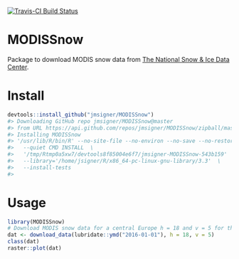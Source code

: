 <!-- README.md is generated from README.Rmd. Please edit that file -->
[![Travis-CI Build Status](https://travis-ci.org/jmsigner/MODISSnow.svg?branch=master)](https://travis-ci.org/jmsigner/MODISSnow)

MODISSnow
=========

Package to download MODIS snow data from [The National Snow & Ice Data Center](http://nsidc.org/).

Install
=======

``` r
devtools::install_github("jmsigner/MODISSnow")
#> Downloading GitHub repo jmsigner/MODISSnow@master
#> from URL https://api.github.com/repos/jmsigner/MODISSnow/zipball/master
#> Installing MODISSnow
#> '/usr/lib/R/bin/R' --no-site-file --no-environ --no-save --no-restore  \
#>   --quiet CMD INSTALL  \
#>   '/tmp/Rtmp0a5xw7/devtools8f85004e6f7/jmsigner-MODISSnow-543b159'  \
#>   --library='/home/jsigner/R/x86_64-pc-linux-gnu-library/3.3'  \
#>   --install-tests
#> 
```

Usage
=====

``` r
library(MODISSnow)
# Download MODIS snow data for a central Europe h = 18 and v = 5 for the 1 of January 2016
dat <- download_data(lubridate::ymd("2016-01-01"), h = 18, v = 5)
class(dat)
raster::plot(dat)
```

